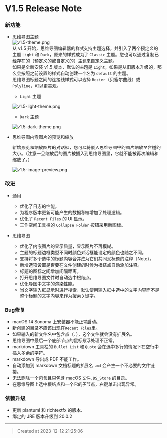 # V1.5 Release Note

### 新功能

* 思维导图主题  
![v1.5-theme.png](v1.5-theme.jpg)  
从 v1.5 开始，思维导图编辑器的样式支持主题选择，并引入了两个预定义的主题 `Light` 和 `Dark`，原来的样式成为了 `Classic` 主题。您也可以通过复制已经存在的（预定义的或自定义的）主题来自定义主题。   
如果是全新安装 v1.5 版本，默认的主题是 `Light`，如果是从旧版本升级的，那么会按照之前设置的样式自动创建一个名为 `default` 的主题。  
思维导图标题之间的连接线样式可以选择 `Bezier`（贝塞尔曲线）或`Polyline`，可以更美观。

	* `Light` 主题  

	![v1.5-light-theme.png](v1.5-light-theme.jpg)
	* `Dark` 主题  

	![v1.5-dark-theme.png](v1.5-dark-theme.jpg)


* 思维导图内嵌图片的预览和缩放  

	新增预览和缩放图片的对话框，您可以将嵌入思维导图中的图片缩放至合适的大小。（注意一旦缩放后的图片被插入到思维导图里，它就不能被再次编辑和缩放了。）

	![v1.5-image-preview.png](v1.5-image-preview.jpg)


### 改进

* 通用  
	* 优化了日志的性能。
	* 为程序版本更新可能产生的数据移植增加了处理逻辑。
	* 优化了 `Recent Files` 的 UI 显示。
	* 工作空间工具栏的 `Collapse Folder` 按钮采用新图标。

* 思维导图  
	* 优化了内嵌图片的显示质量，显示图片不再模糊。
	* 主题的标题边框类型不同时颜色对话框能设定的颜色也随之不同。
	* 支持将多个选中的标题内容合并成为它们共同父标题的注释（Note）。
	* 新增选项设置是否要在文件创建的时候为根结点自动添加注释。
	* 标题的图标之间增加间隔距离。
	* 打开思维导图文件时自动选中根结点。
	* 优化导图中文字的渲染性能。
	* 当文字输入框显示时进行搜索，默认使用输入框中选中的文字内容而不是整个标题的文字内容来作为搜索关键字。


### Bug修复  

* macOS 14 Sonoma 上安装器不能正常启动。
* 新创建的目录不应该出现在`Recent Files`里。
* 如果输入的新文件名中包含点（`.`），这个文件就会没有扩展名。
* 思维导图中最后一个底部节点的鼠标悬浮处理不正常。
* markdown 工具栏的 `Bullet List` 和 `Quote` 会在选中多行的情况下在空行中插入多余的字符。
* markdown 导出成 PDF 不能工作。
* 自动添加到 markdown 文档标题的扩展名 `.md` 会产生一个不必要的文件链接。
* 无法删除一个包含且只包含 macOS 文件`.DS_Store` 的目录。
* 在思维导图上选中根结点和一个它的子节点，右键单击出现异常。

### 依赖升级  

* 更新 plantuml 和 richtextfx 的版本.
* 绑定的 JRE 版本升级到 20.0.2


---
> Created at 2023-12-12 21:25:06
